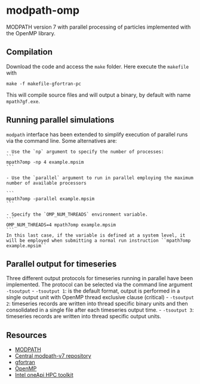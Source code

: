 # modpath-omp
MODPATH version 7 with parallel processing of particles implemented with the OpenMP library. 

## Compilation
Download the code and access the `make` folder. Here execute the `makefile` with

```
make -f makefile-gfortran-pc
```
This will compile source files and will output a binary, by default with name `mpath7gf.exe`.


## Running parallel simulations
``modpath`` interface has been extended to simplify execution of parallel runs via the command line. 
Some alternatives are:

    - Use the `np` argument to specify the number of processes:
    ```
    mpath7omp -np 4 example.mpsim
    ```

    - Use the `parallel` argument to run in parallel employing the maximum number of available processors

    ```
    mpath7omp -parallel example.mpsim
    ```

    - Specify the `OMP_NUM_THREADS` environment variable.
    ```
    OMP_NUM_THREADS=4 mpath7omp example.mpsim
    ```
    In this last case, if the variable is defined at a system level, it will be employed when submitting a normal run instruction ``mpath7omp example.mpsim``


## Parallel output for timeseries
Three different output protocols for timeseries running in parallel have been implemented. The protocol can be selected via the command line argument ``-tsoutput``
    - ``-tsoutput 1``: is the default format, output is performed in a single output unit with OpenMP thread exclusive clause (critical)
    - ``-tsoutput 2``: timeseries records are written into thread specific binary units and then consolidated in a single file after each timeseries output time.
    - ``-tsoutput 3``: timeseries records are written into thread specific output units.


## Resources

* [MODPATH](https://www.usgs.gov/software/modpath-particle-tracking-model-modflow)
* [Central modpath-v7 repository](https://github.com/MODFLOW-USGS/modpath-v7)
* [gfortran](https://gcc.gnu.org/wiki/GFortran)
* [OpenMP](https://www.openmp.org/)
* [Intel oneApi HPC toolkit](https://www.intel.com/content/www/us/en/developer/tools/oneapi/hpc-toolkit.html)
